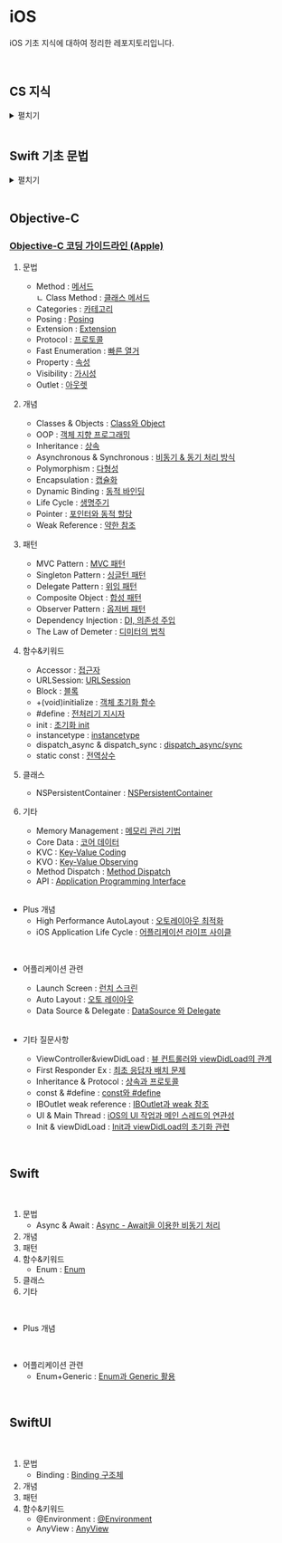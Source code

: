 # iOS

iOS 기초 지식에 대하여 정리한 레포지토리입니다.

<br>

## CS 지식

<details>
<summary>펼치기</summary>

<br>

- Process : [프로세스](https://github.com/LURKS02/iOS-Practice/blob/main/Docs/CS/Process.md)
- Thread : [쓰레드](https://github.com/LURKS02/iOS-Practice/blob/main/Docs/CS/Thread.md)
  
</details>

<br>

## Swift 기초 문법

<details>
<summary>펼치기</summary>

<br>

1. 타입
    - Boolean : [bool 타입](https://github.com/LURKS02/iOS-Practice/blob/main/Swift/MyPlayground.playground/Pages/bool.xcplaygroundpage/README.md)
    - Enum : [enum 타입](https://github.com/LURKS02/iOS-Practice/blob/main/Swift/MyPlayground.playground/Pages/enum.xcplaygroundpage)
    - 배열 : [Array](https://github.com/LURKS02/iOS-Practice/blob/main/Swift/MyPlayground.playground/Pages/Concept/Array)
    - 딕셔너리 : [Dictionary](https://github.com/LURKS02/iOS-Practice/blob/main/Swift/MyPlayground.playground/Pages/dictionary.xcplaygroundpage/README.md)
    - 클래스 : [Class](https://github.com/LURKS02/iOS-Practice/blob/main/Swift/MyPlayground.playground/Pages/class.xcplaygroundpage)
    - 구조체 : [Struct](https://github.com/LURKS02/iOS-Practice/blob/main/Swift/MyPlayground.playground/Pages/struct.xcplaygroundpage)
    - 함수 : [Function](https://github.com/LURKS02/iOS-Practice/blob/main/Swift/MyPlayground.playground/Pages/function.xcplaygroundpage)
    - Set : [Set](https://github.com/LURKS02/iOS-Practice/blob/main/Swift/MyPlayground.playground/Pages/set.xcplaygroundpage)
    - Map : [Map](https://github.com/LURKS02/iOS-Practice/blob/main/Swift/MyPlayground.playground/Pages/Map.xcplaygroundpage)
2. 문법
    - While : [While](https://github.com/LURKS02/iOS-Practice/blob/main/Swift/MyPlayground.playground/Pages/while.xcplaygroundpage)
    - For-in/For-each : [For-in과 For-each](https://github.com/LURKS02/iOS-Practice/blob/main/Swift/MyPlayground.playground/Pages/foreach.xcplaygroundpage)
    - 프로퍼티 옵저버 : [Property Observer](https://github.com/LURKS02/iOS-Practice/blob/main/Swift/MyPlayground.playground/Pages/property.xcplaygroundpage/README2.md)
    - 제네릭 : [Generics](https://github.com/LURKS02/iOS-Practice/blob/main/Swift/MyPlayground.playground/Pages/Generics.xcplaygroundpage)
    - 클로저의 경량화 : [Closure의 경량화](https://github.com/LURKS02/iOS-Practice/blob/main/Swift/MyPlayground.playground/Pages/Concept/Closure2)
    - 에러 처리 : [Error Handling](https://github.com/LURKS02/iOS-Practice/blob/main/Swift/MyPlayground.playground/Pages/error.xcplaygroundpage)
3. 개념
    - var : [가변변수 var](https://github.com/LURKS02/iOS-Practice/blob/main/Swift/MyPlayground.playground/Pages/Concept/var)
    - let : [불변변수 let](https://github.com/LURKS02/iOS-Practice/blob/main/Swift/MyPlayground.playground/Pages/Concept/let)
    - 프로퍼티 : [Property](https://github.com/LURKS02/iOS-Practice/blob/main/Swift/MyPlayground.playground/Pages/property.xcplaygroundpage)
    - 생성자 : [Initialization](https://github.com/LURKS02/iOS-Practice/blob/main/Swift/MyPlayground.playground/Pages/Initialization.xcplaygroundpage)
    - 소멸자 : [Deinitialization](https://github.com/LURKS02/iOS-Practice/blob/main/Swift/MyPlayground.playground/Pages/deinitialization.xcplaygroundpage)
    - 상속 : [Inheritance](https://github.com/LURKS02/iOS-Practice/blob/main/Swift/MyPlayground.playground/Pages/interitance.xcplaygroundpage)
    - 파이널 : [Final](https://github.com/LURKS02/iOS-Practice/blob/main/Swift/MyPlayground.playground/Pages/final.xcplaygroundpage)
    - 클로저 : [Closure](https://github.com/LURKS02/iOS-Practice/blob/main/Swift/MyPlayground.playground/Pages/Concept/Closure)
    - 옵셔널/언래핑 : [Optional과 Unwrapping](https://github.com/LURKS02/iOS-Practice/blob/main/Swift/MyPlayground.playground/Pages/unwrapping.xcplaygroundpage/README.md)
    - In-Out : [In-Out Parameters](https://github.com/LURKS02/iOS-Practice/blob/main/Swift/MyPlayground.playground/Pages/inout.xcplaygroundpage)
4. 함수
    - Input : [readLine](https://github.com/LURKS02/iOS-Practice/blob/main/Swift/MyPlayground.playground/Pages/Input.xcplaygroundpage)
    - Filter: [filter](https://github.com/LURKS02/iOS-Practice/blob/main/Swift/MyPlayground.playground/Pages/filter.xcplaygroundpage)
    

</details>

<br>

## Objective-C

### [Objective-C 코딩 가이드라인 (Apple)](https://github.com/LURKS02/iOS-Practice/blob/main/Docs/Objective-C/StyleGuide/General.md)

1. 문법
    - Method : [메서드](https://github.com/LURKS02/iOS-Practice/blob/main/Docs/Objective-C/Method.md)<br>
               <t> ㄴ Class Method : [클래스 메서드](https://github.com/LURKS02/iOS-Practice/blob/main/Docs/Objective-C/Class%20Method.md)
    - Categories : [카테고리](https://github.com/LURKS02/iOS-Practice/blob/main/Docs/Objective-C/Categories.md)
    - Posing : [Posing](https://github.com/LURKS02/iOS-Practice/blob/main/Docs/Objective-C/Posing.md)
    - Extension : [Extension](https://github.com/LURKS02/iOS-Practice/blob/main/Docs/Objective-C/Extension.md)
    - Protocol : [프로토콜](https://github.com/LURKS02/iOS-Practice/blob/main/Docs/Objective-C/Protocol.md)
    - Fast Enumeration : [빠른 열거](https://github.com/LURKS02/iOS-Practice/blob/main/Docs/Objective-C/FastEnumeration.md)
    - Property : [속성](https://github.com/LURKS02/iOS-Practice/blob/main/Docs/Objective-C/Property.md)
    - Visibility : [가시성](https://github.com/LURKS02/iOS-Practice/blob/main/Docs/Objective-C/Visibility.md)
    - Outlet : [아웃렛](https://github.com/LURKS02/iOS-Practice/blob/main/Docs/Objective-C/Outlet.md)
2. 개념
    - Classes & Objects : [Class와 Object](https://github.com/LURKS02/iOS-Practice/blob/main/Docs/Objective-C/Classes&Objects.md)
    - OOP : [객체 지향 프로그래밍](https://github.com/LURKS02/Objective-C-Practice/blob/main/Docs/OOP.md)
    - Inheritance : [상속](https://github.com/LURKS02/iOS-Practice/blob/main/Docs/Objective-C/Inheritance.md)
    - Asynchronous & Synchronous : [비동기 & 동기 처리 방식](https://github.com/LURKS02/iOS-Practice/blob/main/Docs/Objective-C/Async%2BSync.md)
    - Polymorphism : [다형성](https://github.com/LURKS02/iOS-Practice/blob/main/Docs/Objective-C/Polymorphism.md)
    - Encapsulation : [캡슐화](https://github.com/LURKS02/iOS-Practice/blob/main/Docs/Objective-C/Encapsulation.md)
    - Dynamic Binding : [동적 바인딩](https://github.com/LURKS02/iOS-Practice/blob/main/Docs/Objective-C/DynamicBinding.md)
    - Life Cycle : [생명주기](https://github.com/LURKS02/objectiveCPractice/tree/main/Docs)
    - Pointer : [포인터와 동적 할당](https://github.com/LURKS02/iOS-Practice/blob/main/Docs/Objective-C/Pointer.md)
    - Weak Reference : [약한 참조](https://github.com/LURKS02/iOS-Practice/blob/main/Docs/Objective-C/WeakReference.md)
3. 패턴
    - MVC Pattern : [MVC 패턴](https://github.com/LURKS02/iOS-Practice/blob/main/Docs/Objective-C/MVC.md)
    - Singleton Pattern : [싱글턴 패턴](https://github.com/LURKS02/iOS-Practice/blob/main/Docs/Objective-C/Singleton.md)
    - Delegate Pattern : [위임 패턴](https://github.com/LURKS02/iOS-Practice/blob/main/Docs/Objective-C/Delegate.md)
    - Composite Object : [합성 패턴](https://github.com/LURKS02/iOS-Practice/blob/main/Docs/Objective-C/CompositeObject.md)
    - Observer Pattern : [옵저버 패턴](https://github.com/LURKS02/iOS-Practice/blob/main/Docs/Objective-C/Observer.md)
    - Dependency Injection : [DI, 의존성 주입](https://github.com/LURKS02/iOS-Practice/blob/main/Docs/Objective-C/DI.md)
    - The Law of Demeter : [디미터의 법칙](https://github.com/LURKS02/iOS-Practice/blob/main/Docs/Objective-C/TheLawOfDemeter.md)
4. 함수&키워드
    - Accessor : [접근자](https://github.com/LURKS02/iOS-Practice/blob/main/Docs/Objective-C/Accessor.md)
    - URLSession: [URLSession](https://github.com/LURKS02/iOS-Practice/blob/main/Docs/Objective-C/URLSession.md)
    - Block : [블록](https://github.com/LURKS02/iOS-Practice/blob/main/Docs/Objective-C/Block.md)
    - +(void)initialize : [객체 초기화 함수](https://github.com/LURKS02/Objective-C-Practice/blob/main/Docs/Objective-C/+(void)initialize.md)
    - #define : [전처리기 지시자](https://github.com/LURKS02/iOS-Practice/blob/main/Docs/Objective-C/define.md)
    - init : [초기화 init](https://github.com/LURKS02/iOS-Practice/blob/main/Docs/Objective-C/init.md)
    - instancetype : [instancetype](https://github.com/LURKS02/iOS-Practice/blob/main/Docs/Objective-C/instancetype.md)
    - dispatch_async & dispatch_sync : [dispatch_async/sync](https://github.com/LURKS02/iOS-Practice/blob/main/Docs/Objective-C/dispatch_async%2Bsync.md)
    - static const : [전역상수](https://github.com/LURKS02/iOS-Practice/blob/main/Docs/Objective-C/static%20const.md)
5. 클래스
    - NSPersistentContainer : [NSPersistentContainer](https://github.com/LURKS02/iOS-Practice/blob/main/Docs/Objective-C/NSPersistentContainer.md)
6. 기타
    - Memory Management : [메모리 관리 기법](https://github.com/LURKS02/iOS-Practice/blob/main/Docs/Objective-C/MemoryManagement.md)
    - Core Data : [코어 데이터](https://github.com/LURKS02/iOS-Practice/blob/main/Docs/Objective-C/CoreData.md)
    - KVC : [Key-Value Coding](https://github.com/LURKS02/Objective-C-Practice/blob/main/Docs/KVC.md)
    - KVO : [Key-Value Observing](https://github.com/LURKS02/Objective-C-Practice/blob/main/Docs/KVO.md)
    - Method Dispatch : [Method Dispatch](https://github.com/LURKS02/Objective-C-Practice/blob/main/Docs/MethodDispatch.md)
    - API : [Application Programming Interface](https://github.com/LURKS02/Objective-C-Practice/blob/main/Docs/API.md)
    
    <br>

* Plus 개념
    - High Performance AutoLayout : [오토레이아웃 최적화](https://github.com/LURKS02/iOS-Practice/blob/main/Docs/Objective-C/HighPerformanceAutoLayout.md)
    - iOS Application Life Cycle : [어플리케이션 라이프 사이클](https://github.com/LURKS02/iOS-Practice/blob/main/Docs/Objective-C/AppLifeCycle.md)

<br>
    
* 어플리케이션 관련
    - Launch Screen : [런치 스크린](https://github.com/LURKS02/iOS-Practice/blob/main/Docs/Objective-C/LaunchScreen.md)
    - Auto Layout : [오토 레이아웃](https://github.com/LURKS02/iOS-Practice/blob/main/Docs/Objective-C/AutoLayout.md)
    - Data Source & Delegate : [DataSource 와 Delegate](https://github.com/LURKS02/iOS-Practice/blob/main/Docs/Objective-C/DataSource%26Delegate.md)

    <br>
    
* 기타 질문사항
    - ViewController&viewDidLoad : [뷰 컨트롤러와 viewDidLoad의 관계](https://github.com/LURKS02/iOS-Practice/blob/main/Docs/Objective-C/ViewController%26viewDidLoad.md)
    - First Responder Ex : [최초 응답자 배치 문제](https://github.com/LURKS02/iOS-Practice/blob/main/Docs/Objective-C/FirstResponderEx.md)
    - Inheritance & Protocol : [상속과 프로토콜](https://github.com/LURKS02/iOS-Practice/blob/main/Docs/Objective-C/Inheritance%2BProtocol.md)
    - const & #define : [const와 #define](https://github.com/LURKS02/iOS-Practice/blob/main/Docs/Objective-C/const%2B%23define.md)
    - IBOutlet weak reference : [IBOutlet과 weak 참조](https://github.com/LURKS02/iOS-Practice/blob/main/Docs/Objective-C/IBOutlet%2Bweakref.md)
    - UI & Main Thread : [iOS의 UI 작업과 메인 스레드의 연관성](https://github.com/LURKS02/iOS-Practice/blob/main/Docs/Objective-C/UI%2BThread.md)
    - Init & viewDidLoad : [Init과 viewDidLoad의 초기화 관련](https://github.com/LURKS02/Objective-C-Practice/blob/main/Docs/Init%2BviewDidLoad.md)
 
<br>

## Swift

<br>

1. 문법
    - Async & Await : [Async - Await을 이용한 비동기 처리](https://github.com/LURKS02/iOS-Practice/blob/main/Docs/Objective-C/Async%20&%20Await.md)
2. 개념
3. 패턴
4. 함수&키워드
    - Enum : [Enum](https://github.com/LURKS02/iOS-Practice/blob/main/Docs/Swift/Enum.md)
5. 클래스
6. 기타

<br>

* Plus 개념

<br>

* 어플리케이션 관련
    - Enum+Generic : [Enum과 Generic 활용](https://github.com/LURKS02/iOS-Practice/blob/main/Docs/Swift/Enum%2BGeneric.md)

<br>

## SwiftUI

<br>

1. 문법
    - Binding : [Binding 구조체](https://github.com/LURKS02/iOS-Practice/blob/main/Docs/SwiftUI/BindingStruct.md)
2. 개념
3. 패턴
4. 함수&키워드
    - @Environment : [@Environment](https://github.com/LURKS02/iOS-Practice/blob/main/Docs/SwiftUI/%40Environment.md)
    - AnyView : [AnyView](https://github.com/LURKS02/iOS-Practice/blob/main/Docs/SwiftUI/AnyView.md)
